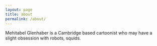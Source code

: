```yaml
---
layout: page
title: about
permalink: /about/
---
```


Mehitabel Glenhaber is a Cambridge based cartoonist who may have a slight obsession with robots, squids.
